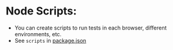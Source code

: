 # Node Scripts:

- You can create scripts to run tests in each browser, different environments, etc.
- See `scripts` in [package.json](package.json)

